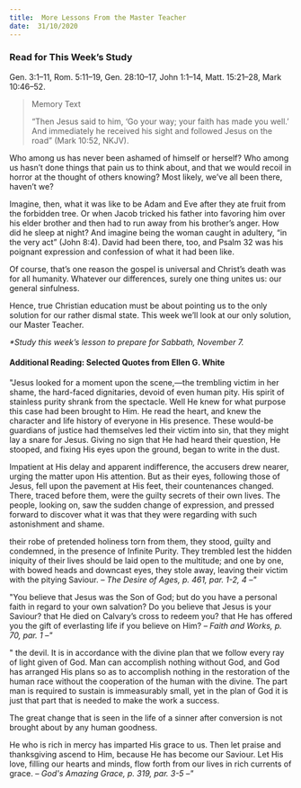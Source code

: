 ```yaml
---
title:  More Lessons From the Master Teacher
date:  31/10/2020
---
```


### Read for This Week’s Study
Gen. 3:1–11, Rom. 5:11–19, Gen. 28:10–17, John 1:1–14, Matt. 15:21–28, Mark 10:46–52.

> <p>Memory Text</p>
> “Then Jesus said to him, ‘Go your way; your faith has made you well.’ And immediately he received his sight and followed Jesus on the road” (Mark 10:52, NKJV).

Who among us has never been ashamed of himself or herself? Who among us hasn’t done things that pain us to think about, and that we would recoil in horror at the thought of others knowing? Most likely, we’ve all been there, haven’t we?

Imagine, then, what it was like to be Adam and Eve after they ate fruit from the forbidden tree. Or when Jacob tricked his father into favoring him over his elder brother and then had to run away from his brother’s anger. How did he sleep at night? And imagine being the woman caught in adultery, “in the very act” (John 8:4). David had been there, too, and Psalm 32 was his poignant expression and confession of what it had been like.

Of course, that’s one reason the gospel is universal and Christ’s death was for all humanity. Whatever our differences, surely one thing unites us: our general sinfulness.

Hence, true Christian education must be about pointing us to the only solution for our rather dismal state. This week we’ll look at our only solution, our Master Teacher.

_*Study this week’s lesson to prepare for Sabbath, November 7._

#### Additional Reading: Selected Quotes from Ellen G. White

"Jesus looked for a moment upon the scene,—the trembling victim in her shame, the hard-faced dignitaries, devoid of even human pity. His spirit of stainless purity shrank from the spectacle. Well He knew for what purpose this case had been brought to Him. He read the heart, and knew the character and life history of everyone in His presence. These would-be guardians of justice had themselves led their victim into sin, that they might lay a snare for Jesus. Giving no sign that He had heard their question, He stooped, and fixing His eyes upon the ground, began to write in the dust.

Impatient at His delay and apparent indifference, the accusers drew nearer, urging the matter upon His attention. But as their eyes, following those of Jesus, fell upon the pavement at His feet, their countenances changed. There, traced before them, were the guilty secrets of their own lives. The people, looking on, saw the sudden change of expression, and pressed forward to discover what it was that they were regarding with such astonishment and shame.

their robe of pretended holiness torn from them, they stood, guilty and condemned, in the presence of Infinite Purity. They trembled lest the hidden iniquity of their lives should be laid open to the multitude; and one by one, with bowed heads and downcast eyes, they stole away, leaving their victim with the pitying Saviour. _– The Desire of Ages, p. 461, par. 1-2, 4 –"_

"You believe that Jesus was the Son of God; but do you have a personal faith in regard to your own salvation? Do you believe that Jesus is your Saviour? that He died on Calvary’s cross to redeem you? that He has offered you the gift of everlasting life if you believe on Him? _– Faith and Works, p. 70, par. 1 –"_

" the devil. It is in accordance with the divine plan that we follow every ray of light given of God. Man can accomplish nothing without God, and God has arranged His plans so as to accomplish nothing in the restoration of the human race without the cooperation of the human with the divine. The part man is required to sustain is immeasurably small, yet in the plan of God it is just that part that is needed to make the work a success.

The great change that is seen in the life of a sinner after conversion is not brought about by any human goodness.

He who is rich in mercy has imparted His grace to us. Then let praise and thanksgiving ascend to Him, because He has become our Saviour. Let His love, filling our hearts and minds, flow forth from our lives in rich currents of grace. _– God's Amazing Grace, p. 319, par. 3-5 –"_